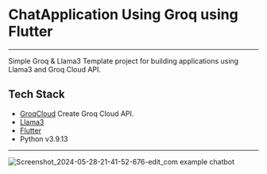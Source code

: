 # ChatApplication Using Groq using Flutter
---

Simple Groq & Llama3 Template project for building applications using Llama3 and Groq Cloud API.

## Tech Stack

- [GroqCloud](https://console.groq.com/login) Create Groq Cloud API.
- [Llama3](https://llama.meta.com/llama3/)
- [Flutter](https://flutter.dev)
- Python v3.9.13
---


![Screenshot_2024-05-28-21-41-52-676-edit_com example chatbot](https://github.com/Jaga0001/ChatBot-Using-Groq/assets/144882407/67a252e3-deeb-4ad7-a130-ff6bc99b7034)
